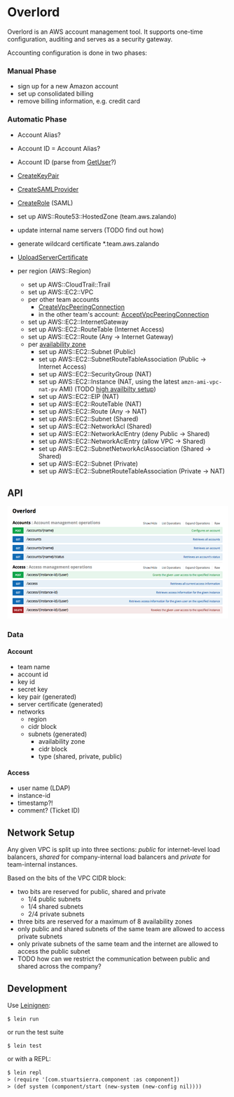 # Overlord

Overlord is an AWS account management tool. It supports one-time configuration, auditing and serves as a security gateway.

Accounting configuration is done in two phases:

### Manual Phase

- sign up for a new Amazon account
- set up consolidated billing
- remove billing information, e.g. credit card

### Automatic Phase

- Account Alias?
- Account ID = Account Alias?
- Account ID (parse from [GetUser](http://docs.aws.amazon.com/IAM/latest/APIReference/API_GetUser.html)?)

- [CreateKeyPair](http://docs.aws.amazon.com/AWSEC2/latest/APIReference/ApiReference-query-CreateKeyPair.html)
- [CreateSAMLProvider](http://docs.aws.amazon.com/IAM/latest/APIReference/API_CreateSAMLProvider.html)
- [CreateRole](http://docs.aws.amazon.com/IAM/latest/APIReference/API_CreateRole.html) (SAML)
- set up AWS::Route53::HostedZone (team.aws.zalando)
- update internal name servers (TODO find out how)
- generate wildcard certificate \*.team.aws.zalando
- [UploadServerCertificate](http://docs.aws.amazon.com/IAM/latest/APIReference/API_UploadServerCertificate.html)
- per region (AWS::Region)
    - set up AWS::CloudTrail::Trail
    - set up AWS::EC2::VPC
    - per other team accounts
        - [CreateVpcPeeringConnection](http://docs.aws.amazon.com/AWSEC2/latest/APIReference/ApiReference-query-CreateVpcPeeringConnection.html)
        - in the other team's account: [AcceptVpcPeeringConnection](http://docs.aws.amazon.com/AWSEC2/latest/APIReference/ApiReference-query-AcceptVpcPeeringConnection.html)
    - set up AWS::EC2::InternetGateway
    - set up AWS::EC2::RouteTable (Internet Access)
    - set up AWS::EC2::Route (Any → Internet Gateway)
    - per [availability zone](http://docs.aws.amazon.com/AWSEC2/latest/APIReference/ApiReference-query-DescribeAvailabilityZones.html)
        - set up AWS::EC2::Subnet (Public)
        - set up AWS::EC2::SubnetRouteTableAssociation (Public → Internet Access)
        - set up AWS::EC2::SecurityGroup (NAT)
        - set up AWS::EC2::Instance (NAT, using the latest `amzn-ami-vpc-nat-pv` AMI) (TODO [high availbilty setup](https://aws.amazon.com/articles/2781451301784570))
        - set up AWS::EC2::EIP (NAT)
        - set up AWS::EC2::RouteTable (NAT)
        - set up AWS::EC2::Route (Any → NAT)
        - set up AWS::EC2::Subnet (Shared)
        - set up AWS::EC2::NetworkAcl (Shared)
        - set up AWS::EC2::NetworkAclEntry (deny Public → Shared)
        - set up AWS::EC2::NetworkAclEntry (allow VPC → Shared)
        - set up AWS::EC2::SubnetNetworkAclAssociation (Shared → Shared)
        - set up AWS::EC2::Subnet (Private)
        - set up AWS::EC2::SubnetRouteTableAssociation (Private → NAT)

## API

![API](docs/api.png)

### Data

#### Account

- team name
- account id
- key id
- secret key
- key pair (generated)
- server certificate (generated)
- networks
    - region
    - cidr block
    - subnets (generated)
        - availability zone
        - cidr block
        - type (shared, private, public)

#### Access

- user name (LDAP)
- instance-id
- timestamp?!
- comment? (Ticket ID)

## Network Setup

Any given VPC is split up into three sections: *public* for internet-level load balancers,
*shared* for company-internal load balancers and *private* for team-internal instances.

Based on the bits of the VPC CIDR block:
- two bits are reserved for public, shared and private
    - 1/4 public subnets
    - 1/4 shared subnets
    - 2/4 private subnets
- three bits are reserved for a maximum of 8 availability zones
- only public and shared subnets of the same team are allowed to access private subnets
- only private subnets of the same team and the internet are allowed to access the public subnet
- TODO how can we restrict the communication between public and shared across the company?

## Development

Use [Leinignen](http://leiningen.org/):

    $ lein run

or run the test suite

    $ lein test

or with a REPL:

    $ lein repl
    > (require '[com.stuartsierra.component :as component])
    > (def system (component/start (new-system (new-config nil))))
